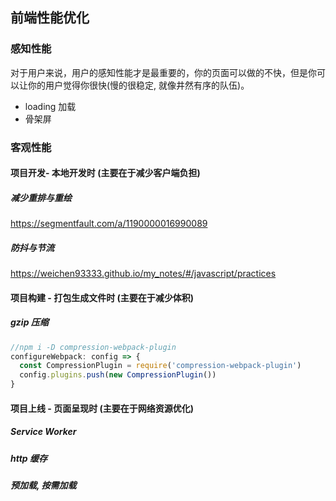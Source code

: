## 前端性能优化
<!-- 先整自己用得上的, 能懂的 -->

### 感知性能
对于用户来说，用户的感知性能才是最重要的，你的页面可以做的不快，但是你可以让你的用户觉得你很快(慢的很稳定, 就像井然有序的队伍)。
- loading 加载
- 骨架屏

### 客观性能
#### 项目开发- 本地开发时 (主要在于减少客户端负担)
#####  减少重排与重绘  
https://segmentfault.com/a/1190000016990089

##### 防抖与节流

https://weichen93333.github.io/my_notes/#/javascript/practices


#### 项目构建 - 打包生成文件时 (主要在于减少体积)
##### gzip 压缩
```js
//npm i -D compression-webpack-plugin
configureWebpack: config => {
  const CompressionPlugin = require('compression-webpack-plugin')
  config.plugins.push(new CompressionPlugin())
}
```

#### 项目上线 - 页面呈现时 (主要在于网络资源优化)
##### Service Worker
##### http 缓存
##### 预加载, 按需加载

